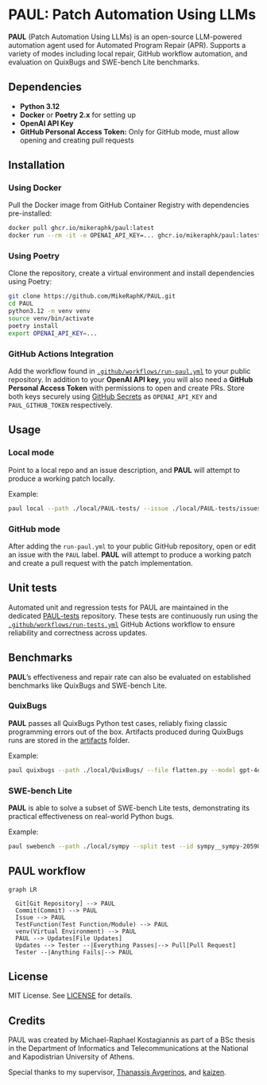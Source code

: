 # PAUL: Patch Automation Using LLMs

**PAUL** (Patch Automation Using LLMs) is an open-source LLM-powered automation agent used for Automated Program Repair (APR). Supports a variety of modes including local repair, GitHub workflow automation, and evaluation on QuixBugs and SWE-bench Lite benchmarks.


## Dependencies
- **Python 3.12**
- **Docker** or **Poetry 2.x** for setting up
- **OpenAI API Key**
- **GitHub Personal Access Token:** Only for GitHub mode, must allow opening and creating pull requests


## Installation
### Using Docker
Pull the Docker image from GitHub Container Registry with dependencies pre-installed:
```bash
docker pull ghcr.io/mikeraphk/paul:latest
docker run --rm -it -e OPENAI_API_KEY=... ghcr.io/mikeraphk/paul:latest bash
``` 

### Using Poetry
Clone the repository, create a virtual environment and install dependencies using Poetry:
```bash
git clone https://github.com/MikeRaphK/PAUL.git
cd PAUL
python3.12 -m venv venv
source venv/bin/activate
poetry install
export OPENAI_API_KEY=...
```

### GitHub Actions Integration
Add the workflow found in [`.github/workflows/run-paul.yml`](.github/workflows/run-paul.yml) to your public repository. In addition to your **OpenAI API key**, you will also need a **GitHub Personal Access Token** with permissions to open and create PRs. Store both keys securely using [GitHub Secrets](https://docs.github.com/en/actions/security-guides/encrypted-secrets) as `OPENAI_API_KEY` and `PAUL_GITHUB_TOKEN` respectively.


## Usage
### Local mode
Point to a local repo and an issue description, and **PAUL** will attempt to produce a working patch locally. 

Example:
```bash
paul local --path ./local/PAUL-tests/ --issue ./local/PAUL-tests/issues/is_anagram_issue.txt --model gpt-4o
```

### GitHub mode
After adding the `run-paul.yml` to your public GitHub repository, open or edit an issue with the `PAUL` label. **PAUL** will attempt to produce a working patch and create a pull request with the patch implementation.


## Unit tests
Automated unit and regression tests for PAUL are maintained in the dedicated [PAUL-tests](https://github.com/MikeRaphK/PAUL-tests) repository.
These tests are continuously run using the [`.github/workflows/run-tests.yml`](.github/workflows/run-tests.yml)  GitHub Actions workflow to ensure reliability and correctness across updates.

## Benchmarks
**PAUL**’s effectiveness and repair rate can also be evaluated on established benchmarks like QuixBugs and SWE-bench Lite.
### QuixBugs
**PAUL** passes all QuixBugs Python test cases, reliably fixing classic programming errors out of the box. Artifacts produced during QuixBugs runs are stored in the [artifacts](artifacts_quixbugs) folder.

Example:
```bash
paul quixbugs --path ./local/QuixBugs/ --file flatten.py --model gpt-4o
```

### SWE-bench Lite
**PAUL** is able to solve a subset of SWE-bench Lite tests, demonstrating its practical effectiveness on real-world Python bugs.

Example:
```bash
paul swebench --path ./local/sympy --split test --id sympy__sympy-20590 --test sympy/core/tests/test_basic.py::test_immutable --model gpt-4o
```
## PAUL workflow
```mermaid
graph LR

  Git[Git Repository] --> PAUL
  Commit(Commit) --> PAUL
  Issue --> PAUL
  TestFunction(Test Function/Module) --> PAUL
  venv(Virtual Environment) --> PAUL
  PAUL --> Updates[File Updates]
  Updates --> Tester --|Everything Passes|--> Pull[Pull Request]
  Tester --|Anything Fails|--> PAUL
```


## License
MIT License. See [LICENSE](LICENSE) for details.


## Credits
PAUL was created by Michael-Raphael Kostagiannis as part of a BSc thesis in the Department of Informatics and Telecommunications at the National and Kapodistrian University of Athens.

Special thanks to my supervisor, [Thanassis Avgerinos](https://cgi.di.uoa.gr/~thanassis/), and [kaizen](https://github.com/ethan42/kaizen).

